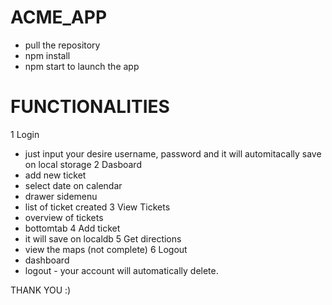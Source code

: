 # ACME_APP
- pull the repository
- npm install
- npm start to launch the app

# FUNCTIONALITIES
1 Login
  - just input your desire username, password and it will automitacally save on local storage
2 Dasboard
  - add new ticket
  - select date on calendar
  - drawer sidemenu
  - list of ticket created
3 View Tickets
  - overview of tickets
  - bottomtab 
4 Add ticket 
  - it will save on localdb
5 Get directions
  - view the maps (not complete)
6 Logout
   - dashboard
   - logout - your account will automatically delete.
   
THANK YOU :)
